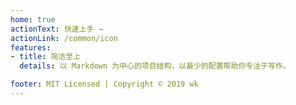 ```yaml
---
home: true
actionText: 快速上手 →
actionLink: /common/icon
features:
- title: 简洁至上
  details: 以 Markdown 为中心的项目结构，以最少的配置帮助你专注于写作。

footer: MIT Licensed | Copyright © 2019 wk
---
```

